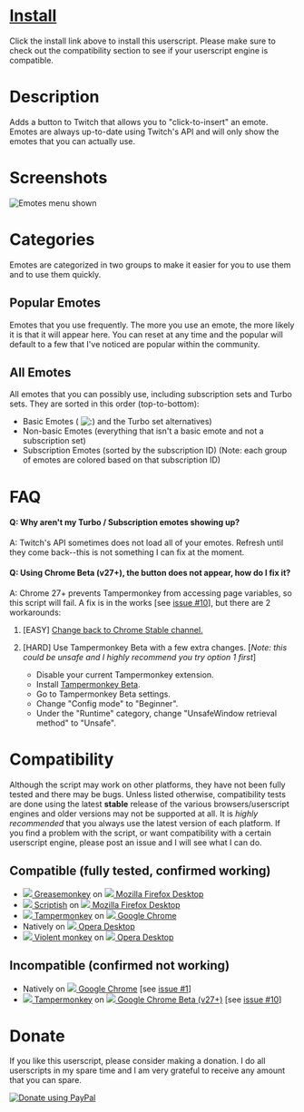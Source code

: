 # [Install](https://raw.github.com/cletusc/Userscript--Twitch-Chat-Emotes/master/script.user.js)

Click the install link above to install this userscript. Please make sure to check out the compatibility section to see if your userscript engine is compatible.

# Description

Adds a button to Twitch that allows you to "click-to-insert" an emote. Emotes are always up-to-date using Twitch's API and will only show the emotes that you can actually use.

# Screenshots

![Emotes menu shown](http://i.imgur.com/Agm1Awg.png "Emotes menu shown")

# Categories

Emotes are categorized in two groups to make it easier for you to use them and to use them quickly.

## Popular Emotes

Emotes that you use frequently. The more you use an emote, the more likely it is that it will appear here. You can reset at any time and the popular will default to a few that I've noticed are popular within the community.

## All Emotes

All emotes that you can possibly use, including subscription sets and Turbo sets. They are sorted in this order (top-to-bottom):

- Basic Emotes ( ![:)](http://static-cdn.jtvnw.net/jtv_user_pictures/chansub-global-emoticon-ebf60cd72f7aa600-24x18.png ":)") and the Turbo set alternatives)
- Non-basic Emotes (everything that isn't a basic emote and not a subscription set)
- Subscription Emotes (sorted by the subscription ID) (Note: each group of emotes are colored based on that subscription ID)

# FAQ

#### Q: Why aren't my Turbo / Subscription emotes showing up?
A: Twitch's API sometimes does not load all of your emotes. Refresh until they come back--this is not something I can fix at the moment.

#### Q: Using Chrome Beta (v27+), the button does not appear, how do I fix it?
A: Chrome 27+ prevents Tampermonkey from accessing page variables, so this script will fail. A fix is in the works [see [issue #10](https://github.com/cletusc/Userscript--Twitch-Chat-Emotes/issues/10)], but there are 2 workarounds:

1. [EASY] [Change back to Chrome Stable channel.](http://www.chromium.org/getting-involved/dev-channel)
2. [HARD] Use Tampermonkey Beta with a few extra changes. [*Note: this could be unsafe and I highly recommend you try option 1 first*]

	- Disable your current Tampermonkey extension.
	- Install [Tampermonkey Beta](https://chrome.google.com/webstore/detail/tampermonkey-beta/gcalenpjmijncebpfijmoaglllgpjagf).
	- Go to Tampermonkey Beta settings.
	- Change "Config mode" to "Beginner".
	- Under the "Runtime" category, change "UnsafeWindow retrieval method" to "Unsafe".

# Compatibility

Although the script may work on other platforms, they have not been fully tested and there may be bugs. Unless listed otherwise, compatibility tests are done using the latest **stable** release of the various browsers/userscript engines and older versions may not be supported at all. It is *highly recommended* that you always use the latest version of each platform. If you find a problem with the script, or want compatibility with a certain userscript engine, please post an issue and I will see what I can do.

## Compatible (fully tested, confirmed working)

- [![](http://i.imgur.com/IOKeLzP.png) Greasemonkey](https://addons.mozilla.org/en-US/firefox/addon/greasemonkey/) on [![](http://i.imgur.com/JuYGnoB.png) Mozilla Firefox Desktop](http://www.mozilla.org/en-US/firefox/fx/#desktop)
- [![](http://i.imgur.com/MNYcKd0.png) Scriptish](https://addons.mozilla.org/en-US/firefox/addon/scriptish/) on [![](http://i.imgur.com/JuYGnoB.png) Mozilla Firefox Desktop](http://www.mozilla.org/en-US/firefox/fx/#desktop)
- [![](http://i.imgur.com/OHKOagu.png) Tampermonkey](https://chrome.google.com/webstore/detail/tampermonkey/dhdgffkkebhmkfjojejmpbldmpobfkfo?hl=en) on [![](http://i.imgur.com/HVYSfs3.png) Google Chrome](https://www.google.com/intl/en/chrome/browser/)
- Natively on [![](http://i.imgur.com/ytNXBe7.png) Opera Desktop](http://www.opera.com/)
- [![](http://i.imgur.com/6B00N1P.png) Violent monkey](https://addons.opera.com/en/extensions/details/violent-monkey/) on [![](http://i.imgur.com/ytNXBe7.png) Opera Desktop](http://www.opera.com/)

## Incompatible (confirmed not working)

- Natively on [![](http://i.imgur.com/HVYSfs3.png) Google Chrome](https://www.google.com/intl/en/chrome/browser/) [see [issue #1](https://github.com/cletusc/Userscript--Twitch-Chat-Emotes/issues/1)]
- [![](http://i.imgur.com/OHKOagu.png) Tampermonkey](https://chrome.google.com/webstore/detail/tampermonkey/dhdgffkkebhmkfjojejmpbldmpobfkfo?hl=en) on [![](http://i.imgur.com/HVYSfs3.png) Google Chrome Beta (v27+)](https://www.google.com/intl/en/chrome/browser/) [see [issue #10](https://github.com/cletusc/Userscript--Twitch-Chat-Emotes/issues/10)]

# Donate

If you like this userscript, please consider making a donation. I do all userscripts in my spare time and I am very grateful to receive any amount that you can spare.

[![Donate using PayPal](https://www.paypalobjects.com/WEBSCR-640-20110306-1/en_US/i/btn/btn_donateCC_LG.gif)](https://www.paypal.com/cgi-bin/webscr?cmd=_donations&business=E7567UFRV7N9N&lc=US&item_name=Userscript%20Donation&item_number=0&currency_code=USD&bn=PP%2dDonationsBF%3abtn_donateCC_LG%2egif%3aNonHosted "Donate using PayPal")